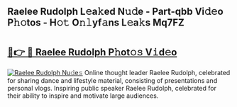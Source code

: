 ## Raelee Rudolph L𝚎a𝚔ed N𝚞𝚍e - Part-qbb Vi𝚍𝚎o P𝚑𝚘tos - H𝚘𝚝 O𝚗𝚕yf𝚊ns L𝚎a𝚔s Mq7FZ

# <h2><a href="http://kfak14c.oniu.top/?m=Raelee+Rudolph">🔗👉 🔴 Raelee Rudolph P𝚑ot𝚘𝚜 V𝚒d𝚎o</a></h2>

[![Raelee Rudolph Nu𝚍e𝚜](https://i.imgur.com/0qMVB7G.gif)](http://kfak14c.oniu.top/?m=Raelee+Rudolph)
Online thought leader Raelee Rudolph, celebrated for sharing dance and lifestyle material, consisting of presentations and personal vlogs. Inspiring public speaker Raelee Rudolph, celebrated for their ability to inspire and motivate large audiences.  
